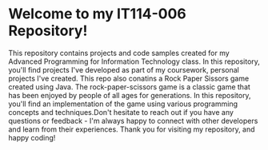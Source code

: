 # Welcome to my IT114-006 Repository!

This repository contains projects and code samples created for my Advanced Programming for Information Technology class. In this repository, you'll find projects I've developed as part of my coursework, personal projects I've created. This repo also conatins a Rock Paper Sissors game created using Java. The rock-paper-scissors game is a classic game that has been enjoyed by people of all ages for generations. In this repository, you'll find an implementation of the game using various programming concepts and techniques.Don't hesitate to reach out if you have any questions or feedback - I'm always happy to connect with other developers and learn from their experiences. Thank you for visiting my repository, and happy coding!
